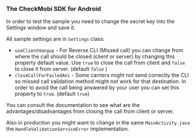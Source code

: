 
### The CheckMobi SDK for Android

In order to test the sample you need to change the secret key into the Settings window and save it.

All sample settings are in `Settings` class:

- `useClientHangup` - For Reverse CLI (Missed call) you can change from where the call should be closed (client or server) by changing 
this property default value. Use `true` to close the call from client and `false` to close it from server. (default `false` ) 
- `closeCallForFailedAni` - Some carriers might not send correctly the CLI so missed call validation method might not work for that destination. 
In order to avoid the call being answered by your user you can set this property to `true`. (default `true`)

You can consult the documentation to see what are the advantages/disadvantages from closing the call from client or server.

Also in production you might want to change in the same `MainActivity.java` the `HandleValidationServiceError` implementation.

